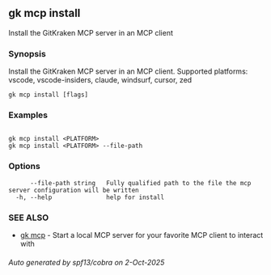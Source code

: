 ## gk mcp install

Install the GitKraken MCP server in an MCP client

### Synopsis


Install the GitKraken MCP server in an MCP client.
Supported platforms: vscode, vscode-insiders, claude, windsurf, cursor, zed


```
gk mcp install [flags]
```

### Examples

```

gk mcp install <PLATFORM>
gk mcp install <PLATFORM> --file-path

```

### Options

```
      --file-path string   Fully qualified path to the file the mcp server configuration will be written
  -h, --help               help for install
```

### SEE ALSO

* [gk mcp](gk_mcp.md)	 - Start a local MCP server for your favorite MCP client to interact with

###### Auto generated by spf13/cobra on 2-Oct-2025
